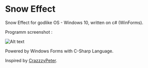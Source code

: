 # Snow Effect

Snow Effect for godlike OS - Windows 10, written on c# (WinForms).

Programm screenshot :

![Alt text](http://images.vfl.ru/ii/1631363175/6a5bd39b/35822568.png "Program")

Powered by Windows Forms with C-Sharp Language.



Inspired by [CrazzzyPeter](https://github.com/crazzzypeter).

